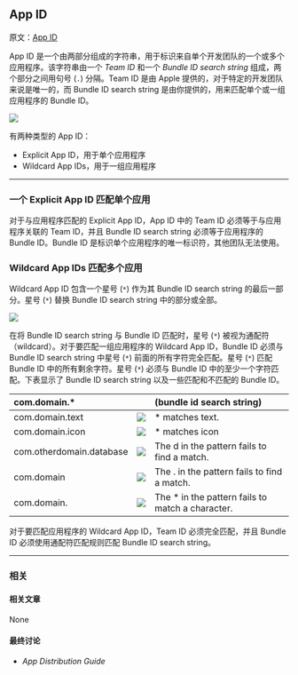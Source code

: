 ## App ID

原文：[App ID](https://developer.apple.com/library/archive/documentation/General/Conceptual/DevPedia-CocoaCore/AppID.html#//apple_ref/doc/uid/TP40008195-CH64-SW1)

App ID 是一个由两部分组成的字符串，用于标识来自单个开发团队的一个或多个应用程序。该字符串由一个 *Team ID* 和一个 *Bundle ID search string* 组成，两个部分之间用句号 (`.`) 分隔。Team ID 是由 Apple 提供的，对于特定的开发团队来说是唯一的，而 Bundle ID search string 是由你提供的，用来匹配单个或一组应用程序的 Bundle ID。

![](https://gitee.com/junteng/images/raw/master/img/20220116033847.png)

有两种类型的 App ID：

* Explicit App ID，用于单个应用程序
* Wildcard App IDs，用于一组应用程序

---

### 一个 Explicit App ID 匹配单个应用

对于与应用程序匹配的 Explicit App ID，App ID 中的 Team ID 必须等于与应用程序关联的  Team ID，并且 Bundle ID search string 必须等于应用程序的 Bundle ID。Bundle ID 是标识单个应用程序的唯一标识符，其他团队无法使用。

### Wildcard App IDs 匹配多个应用

Wildcard App ID 包含一个星号 (`*`) 作为其 Bundle ID search string 的最后一部分。星号 (`*`) 替换 Bundle ID search string 中的部分或全部。

![](https://gitee.com/junteng/images/raw/master/img/20220116034454.png)

在将 Bundle ID search string 与 Bundle ID 匹配时，星号 (`*`) 被视为通配符（wildcard）。对于要匹配一组应用程序的 Wildcard App ID，Bundle ID 必须与 Bundle ID search string 中星号 (`*`) 前面的所有字符完全匹配。星号 (`*`) 匹配 Bundle ID 中的所有剩余字符。星号 (`*`) 必须与 Bundle ID 中的至少一个字符匹配。下表显示了 Bundle ID search string 以及一些匹配和不匹配的 Bundle ID。

| com.domain.*             |                                                              | (bundle id search string)                        |
| :----------------------- | :----------------------------------------------------------- | :----------------------------------------------- |
| com.domain.text          | ![](https://gitee.com/junteng/images/raw/master/img/20220116035216.png) | * matches text.                                  |
| com.domain.icon          | ![](https://gitee.com/junteng/images/raw/master/img/20220116035216.png) | * matches icon                                   |
| com.otherdomain.database | ![](https://gitee.com/junteng/images/raw/master/img/20220116035231.png) | The d in the pattern fails to find a match.      |
| com.domain               | ![](https://gitee.com/junteng/images/raw/master/img/20220116035231.png) | The . in the pattern fails to find a match.      |
| com.domain.              | ![](https://gitee.com/junteng/images/raw/master/img/20220116035231.png) | The * in the pattern fails to match a character. |

对于要匹配应用程序的 Wildcard App ID，Team ID 必须完全匹配，并且 Bundle ID 必须使用通配符匹配规则匹配 Bundle ID search string。

---

### 相关

#### 相关文章

None

#### 最终讨论

* *App Distribution Guide*